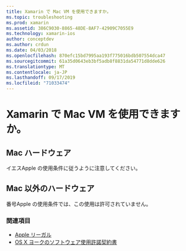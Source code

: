 ```yaml
---
title: Xamarin で Mac VM を使用できますか。
ms.topic: troubleshooting
ms.prod: xamarin
ms.assetid: 386C9030-8865-48DE-8AF7-42909C7055E9
ms.technology: xamarin-ios
author: conceptdev
ms.author: crdun
ms.date: 04/03/2018
ms.openlocfilehash: 870efc15bd7995aa193f775016bdb507554dca47
ms.sourcegitcommit: 61a35d0643eb3bf5adb8f8831da54771d8dde626
ms.translationtype: MT
ms.contentlocale: ja-JP
ms.lasthandoff: 09/17/2019
ms.locfileid: "71033474"
---
```

# <a name="can-i-use-a-mac-vm-with-xamarin"></a>Xamarin で Mac VM を使用できますか。 

## <a name="mac-hardware"></a>Mac ハードウェア
イエスApple の使用条件に従うように注意してください。

## <a name="non-mac-hardware"></a>Mac 以外のハードウェア
番号Apple の使用条件では、この使用は許可されていません。

### <a name="see-also"></a>関連項目

- [Apple リーガル](https://www.apple.com/legal/)
- [OS X ヨークのソフトウェア使用許諾契約書](http://images.apple.com/legal/sla/docs/OSX10103.pdf)
